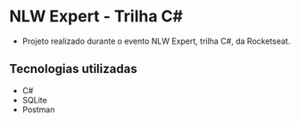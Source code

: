 # NLW Expert - Trilha C#
- Projeto realizado durante o evento NLW Expert, trilha C#, da Rocketseat.

## Tecnologias utilizadas
- C#
- SQLite
- Postman
